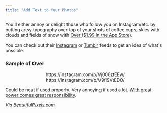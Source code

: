 ```yaml
---
title: "Add Text to Your Photos"
---
```

<p>You'll either annoy or delight those who follow you on Instagram/etc. by putting artsy typography over top of your shots of coffee cups, skies with clouds and fields of snow with <a href="https://target.georiot.com/Proxy.ashx?tsid=528&GR_URL=https%253A%252F%252Fitunes.apple.com%252Fus%252Fapp%252Fover%252Fid535811906%253Fmt%253D8%2526uo%253D4%2526partnerId%253D30" target="itunes_store">Over ($1.99 in the App Store)</a>.</p>
<p>You can check out their <a href="https://instagram.com/madewithover">Instagram</a> or <a href="https://madewithover.tumblr.com">Tumblr</a> feeds to get an idea of what's possible.</p>
<h3>Sample of Over</h3>
<div align="center">
https://instagram.com/p/Vj006ztEEw/<br />
https://instagram.com/p/V9fiSVtEDO/
</div>
<p>Could be neat if used properly. Very annoying if used a lot. <a href="https://en.wikiquote.org/wiki/Responsibility">With great power comes great responsibility</a>.</p>
<p><em>Via <a href="https://beautifulpixels.com/iphone/add-crispy-typography-to-your-photos-with-over/">BeautifulPixels.com</a></em></p>
